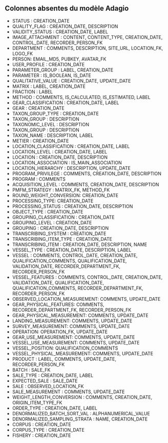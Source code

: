 ## Colonnes absentes du modèle Adagio

- STATUS : CREATION_DATE
- QUALITY_FLAG : CREATION_DATE, DESCRIPTION
- VALIDITY_STATUS : CREATION_DATE, LABEL
- IMAGE_ATTACHMENT : CONTENT, CONTENT_TYPE, CREATION_DATE, CONTROL_DATE, RECORDER_PERSON_FK
- DEPARTMENT : COMMENTS, DESCRIPTION, SITE_URL, LOCATION_FK, LOGO_FK
- PERSON: EMAIL_MD5, PUBKEY, AVATAR_FK
- USER_PROFILE : CREATION_DATE
- PARAMETER_GROUP : LABEL, CREATION_DATE
- PARAMETER : IS_BOOLEAN, IS_DATE
- QUALITATIVE_VALUE : CREATION_DATE, UPDATE_DATE
- MATRIX : LABEL, CREATION_DATE
- FRACTION : LABEL
- METHOD : COMMENTS, IS_CALCULATED, IS_ESTIMATED, LABEL
- GEAR_CLASSIFICATION : CREATION_DATE, LABEL
- GEAR : CREATION_DATE
- TAXON_GROUP_TYPE : CREATION_DATE
- TAXON_GROUP : DESCRIPTION
- TAXONOMIC_LEVEL : DESCRIPTION
- TAXON_GROUP : DESCRIPTION
- TAXON_NAME : DESCRIPTION, LABEL
- METIER : CREATION_DATE
- LOCATION_CLASSIFICATION : CREATION_DATE, LABEL
- LOCATION_LEVEL : CREATION_DATE, LABEL
- LOCATION : CREATION_DATE, DESCRIPTION
- LOCATION_ASSOCIATION : IS_MAIN_ASSOCIATION
- LOCATION_HIERARCHY : DESCRIPTION, UPDATE_DATE
- PROGRAM_PRIVILEGE : COMMENTS, CREATION_DATE, DESCRIPTION
- PROGRAM : COMMENTS
- ACQUISITION_LEVEL : COMMENTS, CREATION_DATE, DESCRIPTION
- PMFM_STRATEGY : MATRIX_FK, METHOD_FK
- ROUND_WEIGHT_CONVERSION: CREATION_DATE
- PROCESSING_TYPE: CREATION_DATE
- PROCESSING_STATUS : CREATION_DATE, DESCRIPTION
- OBJECT_TYPE : CREATION_DATE
- GROUPING_CLASSIFICATION : CREATION_DATE
- GROUPING_LEVEL : CREATION_DATE
- GROUPING : CREATION_DATE, DESCRIPTION
- TRANSCRIBING_SYSTEM : CREATION_DATE
- TRANSCRIBING_ITEM_TYPE : CREATION_DATE
- TRANSCRIBING_ITEM : CREATION_DATE, DESCRIPTION, NAME
- VESSEL_TYPE : CREATION_DATE, DESCRIPTION, LABEL
- VESSEL : COMMENTS, CONTROL_DATE, CREATION_DATE, QUALIFICATION_COMMENTS, QUALIFICATION_DATE, VALIDATION_DATE, RECORDER_DEPARTMENT_FK, RECORDER_PERSON_FK
- VESSEL_FEATURES : COMMENTS, CONTROL_DATE, CREATION_DATE, VALIDATION_DATE, QUALIFICATION_DATE, QUALIFICATION_COMMENTS, RECORDER_DEPARTMENT_FK, RECORDER_PERSON_FK
- OBSERVED_LOCATION_MEASUREMENT: COMMENTS, UPDATE_DATE
- GEAR_PHYSICAL_FEATURES: COMMENTS, RECORDER_DEPARTMENT_FK, RECORDER_PERSON_FK
- GEAR_PHYSICAL_MEASUREMENT: COMMENTS, UPDATE_DATE
- LANDING_MEASUREMENT: COMMENTS, UPDATE_DATE
- SURVEY_MEASUREMENT: COMMENTS, UPDATE_DATE
- OPERATION: OPERATION_FK, UPDATE_DATE
- GEAR_USE_MEASUREMENT: COMMENTS, UPDATE_DATE
- VESSEL_USE_MEASUREMENT: COMMENTS, UPDATE_DATE
- VESSEL_POSITION: QUALIFICATION_COMMENTS
- VESSEL_PHYSICAL_MEASUREMENT: COMMENTS, UPDATE_DATE
- PRODUCT : LABEL, COMMENTS, UPDATE_DATE, RECORDER_PERSON_FK
- BATCH : SALE_FK
- SALE_TYPE : CREATION_DATE, LABEL
- EXPECTED_SALE : SALE_DATE
- SALE : OBSERVED_LOCATION_FK
- SALE_MEASUREMENT : COMMENTS, UPDATE_DATE
- WEIGHT_LENGTH_CONVERSION : COMMENTS, CREATION_DATE, ORIGIN_ITEM_TYPE_FK
- ORDER_TYPE : CREATION_DATE, LABEL
- DENORMALIZED_BATCH_SORT_VAL : ALPHANUMERICAL_VALUE
- DENORMALIZED_SAMPLING_STRATA : NAME, CREATION_DATE
- CORPUS : CREATION_DATE
- CORPUS_TYPE : CREATION_DATE
- FISHERY : CREATION_DATE
